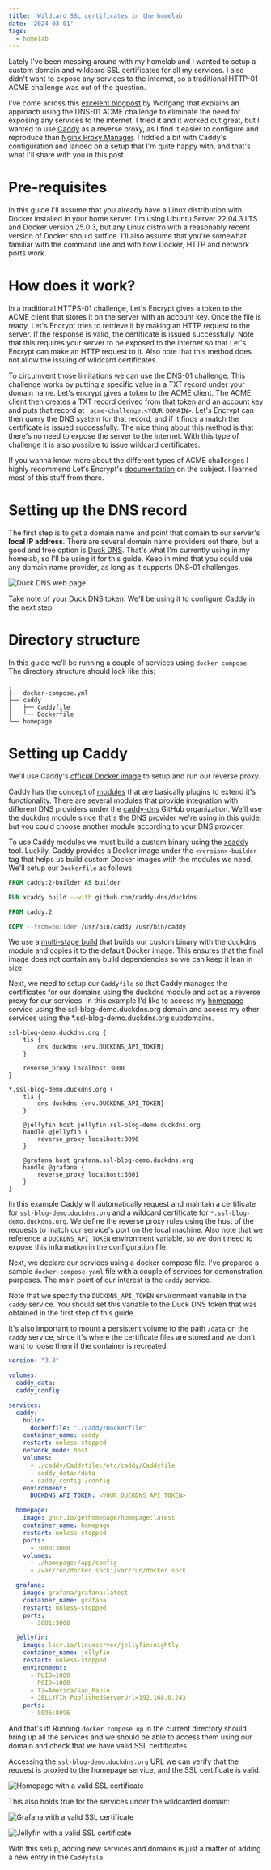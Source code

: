 ```yaml
---
title: 'Wildcard SSL certificates in the homelab'
date: '2024-03-01'
tags:
  - homelab
---
```


Lately I've been messing around with my homelab and I wanted to setup a custom domain and wildcard SSL certificates for all my services. I also didn't want to expose any services to the internet, so a traditional HTTP-01 ACME challenge was out of the question.

I've come across this [excelent blogpost](https://notthebe.ee/blog/easy-ssl-in-homelab-dns01/) by Wolfgang that explains an approach using the DNS-01 ACME challenge to eliminate the need for exposing any services to the internet. I tried it and it worked out great, but I wanted to use [Caddy](https://caddyserver.com/) as a reverse proxy, as I find it easier to configure and reproduce than [Nginx Proxy Manager](https://nginxproxymanager.com/). I fiddled a bit with Caddy's configuration and landed on a setup that I'm quite happy with, and that's what I'll share with you in this post.

# Pre-requisites

In this guide I'll assume that you already have a Linux distribution with Docker installed in your home server. I'm using Ubuntu Server 22.04.3 LTS and Docker version 25.0.3, but any Linux distro with a reasonably recent version of Docker should suffice. I'll also assume that you're somewhat familiar with the command line and with how Docker, HTTP and network ports work.

# How does it work?

In a traditional HTTPS-01 challenge, Let's Encrypt gives a token to the ACME client that stores it on the server with an account key. Once the file is ready, Let's Encrypt tries to retrieve it by making an HTTP request to the server. If the response is valid, the certificate is issued successfully. Note that this requires your server to be exposed to the internet so that Let's Encrypt can make an HTTP request to it. Also note that this method does not allow the issuing of wildcard certificates.

To circumvent those limitations we can use the DNS-01 challenge. This challenge works by putting a specific value in a TXT record under your domain name. Let's encrypt gives a token to the ACME client. The ACME client then creates a TXT record derived from that token and an account key and puts that record at `_acme-challenge.<YOUR_DOMAIN>`. Let's Encrypt can then query the DNS system for that record, and if it finds a match the certificate is issued successfully. The nice thing about this method is that there's no need to expose the server to the internet. With this type of challenge it is also possible to issue wildcard certificates.

If you wanna know more about the different types of ACME challenges I highly recommend Let's Encrypt's [documentation](https://letsencrypt.org/docs/challenge-types/) on the subject. I learned most of this stuff from there.

# Setting up the DNS record

The first step is to get a domain name and point that domain to our server's **local IP address**. There are several domain name providers out there, but a good and free option is [Duck DNS](https://www.duckdns.org/). That's what I'm currently using in my homelab, so I'll be using it for this guide. Keep in mind that you could use any domain name provider, as long as it supports DNS-01 challenges.

![Duck DNS web page](duckdns.png)

Take note of your Duck DNS token. We'll be using it to configure Caddy in the next step.

# Directory structure

In this guide we'll be running a couple of services using `docker compose`. The directory structure should look like this:

```text
.
├── docker-compose.yml
├── caddy
│   ├── Caddyfile
│   └── Dockerfile
└── homepage
```

# Setting up Caddy

We'll use Caddy's [official Docker image](https://hub.docker.com/_/caddy) to setup and run our reverse proxy.

Caddy has the concept of [modules](https://caddyserver.com/docs/modules/) that are basically plugins to extend it's functionality. There are several modules that provide integration with different DNS providers under the [caddy-dns](https://github.com/caddy-dns) GitHub organization. We'll use the [duckdns module](https://github.com/caddy-dns/duckdns) since that's the DNS provider we're using in this guide, but you could choose another module according to your DNS provider.

To use Caddy modules we must build a custom binary using the [xcaddy](https://github.com/caddyserver/xcaddy) tool. Luckily, Caddy provides a Docker image under the `<version>-builder` tag that helps us build custom Docker images with the modules we need. We'll setup our `Dockerfile` as follows:

```dockerfile
FROM caddy:2-builder AS builder

RUN xcaddy build --with github.com/caddy-dns/duckdns

FROM caddy:2

COPY --from=builder /usr/bin/caddy /usr/bin/caddy
```

We use a [multi-stage build](https://docs.docker.com/build/building/multi-stage/) that builds our custom binary with the duckdns module and copies it to the default Docker image. This ensures that the final image does not contain any build dependencies so we can keep it lean in size.

Next, we need to setup our `Caddyfile` so that Caddy manages the certificates for our domains using the duckdns module and act as a reverse proxy for our services. In this example I'd like to access my [homepage](https://gethomepage.dev/latest/) service using the ssl-blog-demo.duckdns.org domain and access my other services using the \*.ssl-blog-demo.duckdns.org subdomains.

```caddyfile
ssl-blog-demo.duckdns.org {
    tls {
        dns duckdns {env.DUCKDNS_API_TOKEN}
    }

    reverse_proxy localhost:3000
}

*.ssl-blog-demo.duckdns.org {
    tls {
        dns duckdns {env.DUCKDNS_API_TOKEN}
    }

    @jellyfin host jellyfin.ssl-blog-demo.duckdns.org
    handle @jellyfin {
        reverse_proxy localhost:8096
    }

    @grafana host grafana.ssl-blog-demo.duckdns.org
    handle @grafana {
        reverse_proxy localhost:3001
    }
}
```

In this example Caddy will automatically request and maintain a certificate for `ssl-blog-demo.duckdns.org` and a wildcard certificate for `*.ssl-blog-demo.duckdns.org`. We define the reverse proxy rules using the host of the requests to match our service's port on the local machine. Also note that we reference a `DUCKDNS_API_TOKEN` environment variable, so we don't need to expose this information in the configuration file.

Next, we declare our services using a docker compose file. I've prepared a sample `docker-compose.yaml` file with a couple of services for demonstration purposes. The main point of our interest is the `caddy` service.

Note that we specify the `DUCKDNS_API_TOKEN` environment variable in the `caddy` service. You should set this variable to the Duck DNS token that was obtained in the first step of this guide.

It's also important to mount a persistent volume to the path `/data` on the `caddy` service, since it's where the certificate files are stored and we don't want to loose them if the container is recreated.

```yaml
version: "3.8"

volumes:
  caddy_data:
  caddy_config:

services:
  caddy:
    build:
      dockerfile: "./caddy/Dockerfile"
    container_name: caddy
    restart: unless-stopped
    network_mode: host
    volumes:
      - ./caddy/Caddyfile:/etc/caddy/Caddyfile
      - caddy_data:/data
      - caddy_config:/config
    environment:
      DUCKDNS_API_TOKEN: <YOUR_DUCKDNS_API_TOKEN>

  homepage:
    image: ghcr.io/gethomepage/homepage:latest
    container_name: homepage
    restart: unless-stopped
    ports:
      - 3000:3000
    volumes:
      - ./homepage:/app/config
      - /var/run/docker.sock:/var/run/docker.sock

  grafana:
    image: grafana/grafana:latest
    container_name: grafana
    restart: unless-stopped
    ports:
      - 3001:3000

  jellyfin:
    image: lscr.io/linuxserver/jellyfin:nightly
    container_name: jellyfin
    restart: unless-stopped
    environment:
      - PUID=1000
      - PGID=1000
      - TZ=America/Sao_Paulo
      - JELLYFIN_PublishedServerUrl=192.168.0.243
    ports:
      - 8096:8096
```

And that's it! Running `docker compose up` in the current directory should bring up all the services and we should be able to access them using our domain and check that we have valid SSL certificates.

Accessing the `ssl-blog-demo.duckdns.org` URL we can verify that the request is proxied to the homepage service, and the SSL certificate is valid.

![Homepage with a valid SSL certificate](homepage.jpeg)

This also holds true for the services under the wildcarded domain:

![Grafana with a valid SSL certificate](grafana.jpeg)

![Jellyfin with a valid SSL certificate](jellyfin.jpeg)

With this setup, adding new services and domains is just a matter of adding a new entry in the `Caddyfile`.
